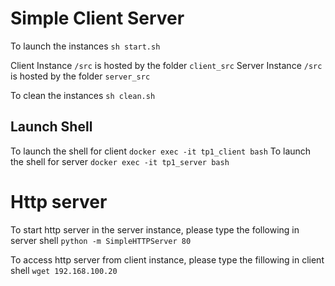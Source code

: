 # Simple Client Server

To launch the instances `sh start.sh`

Client Instance `/src` is hosted by the folder `client_src`
Server Instance `/src` is hosted by the folder `server_src`

To clean the instances `sh clean.sh`

## Launch Shell

To launch the shell for client `docker exec -it tp1_client bash`
To launch the shell for server `docker exec -it tp1_server bash`

# Http server

To start http server in the server instance, please type the following in server shell
`python -m SimpleHTTPServer 80`

To access http server from client instance, please type the fillowing in client shell
`wget 192.168.100.20`


